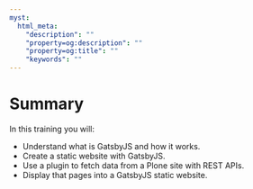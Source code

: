```yaml
---
myst:
  html_meta:
    "description": ""
    "property=og:description": ""
    "property=og:title": ""
    "keywords": ""
---
```


# Summary

In this training you will:

- Understand what is GatsbyJS and how it works.
- Create a static website with GatsbyJS.
- Use a plugin to fetch data from a Plone site with REST APIs.
- Display that pages into a GatsbyJS static website.

